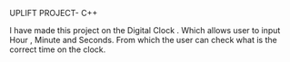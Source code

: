 UPLIFT PROJECT- C++

I have made this project on the Digital Clock . 
Which allows user to input Hour , Minute and Seconds. 
From which the user can check what is the correct time on the clock. 